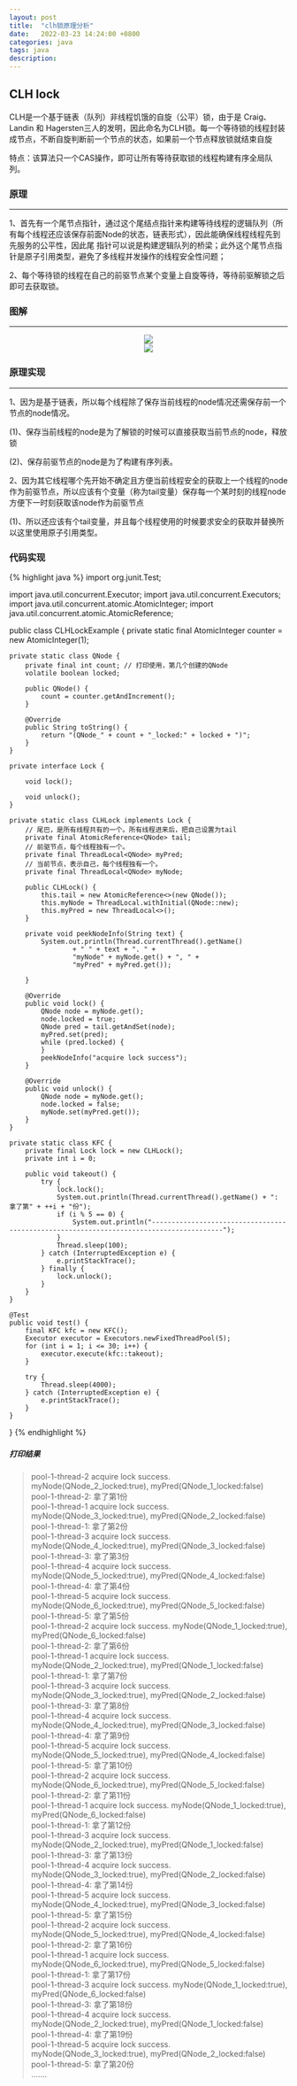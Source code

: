 ```yaml
---
layout: post
title:  "clh锁原理分析"
date:   2022-03-23 14:24:00 +0800
categories: java
tags: java
description:
---
```


## CLH lock
CLH是一个基于链表（队列）非线程饥饿的自旋（公平）锁，由于是 Craig、Landin 和 Hagersten三人的发明，因此命名为CLH锁。每一个等待锁的线程封装成节点，不断自旋判断前一个节点的状态，如果前一个节点释放锁就结束自旋      

特点：该算法只一个CAS操作，即可让所有等待获取锁的线程构建有序全局队列。   

### 原理
***
1、首先有一个尾节点指针，通过这个尾结点指针来构建等待线程的逻辑队列（所有每个线程还应该保存前面Node的状态，链表形式），因此能确保线程线程先到先服务的公平性，因此尾  指针可以说是构建逻辑队列的桥梁；此外这个尾节点指针是原子引用类型，避免了多线程并发操作的线程安全性问题；   

2、每个等待锁的线程在自己的前驱节点某个变量上自旋等待，等待前驱解锁之后即可去获取锁。

### 图解
***
<div align="center">
<img src="{{ site.baseurl }}/assets/images/2022-pic/p1.svg" />
</div>  


<div align="center">
<img src="{{ site.baseurl }}/assets/images/2022-pic/p2.svg" />
</div>  

### 原理实现
***
1、因为是基于链表，所以每个线程除了保存当前线程的node情况还需保存前一个节点的node情况。

(1)、保存当前线程的node是为了解锁的时候可以直接获取当前节点的node，释放锁

(2)、保存前驱节点的node是为了构建有序列表。

2、因为其它线程哪个先开始不确定且方便当前线程安全的获取上一个线程的node作为前驱节点，所以应该有个变量（称为tail变量）保存每一个某时刻的线程node方便下一时刻获取该node作为前驱节点

(1)、所以还应该有个tail变量，并且每个线程使用的时候要求安全的获取并替换所以这里使用原子引用类型。  

### 代码实现  
{% highlight java %}
import org.junit.Test;

import java.util.concurrent.Executor;
import java.util.concurrent.Executors;
import java.util.concurrent.atomic.AtomicInteger;
import java.util.concurrent.atomic.AtomicReference;

public class CLHLockExample {
    private static final AtomicInteger counter = new AtomicInteger(1);

    private static class QNode {
        private final int count; // 打印使用，第几个创建的QNode
        volatile boolean locked;

        public QNode() {
            count = counter.getAndIncrement();
        }

        @Override
        public String toString() {
            return "(QNode_" + count + "_locked:" + locked + ")";
        }
    }

    private interface Lock {

        void lock();

        void unlock();
    }

    private static class CLHLock implements Lock {
        // 尾巴，是所有线程共有的一个。所有线程进来后，把自己设置为tail
        private final AtomicReference<QNode> tail;
        // 前驱节点，每个线程独有一个。
        private final ThreadLocal<QNode> myPred;
        // 当前节点，表示自己，每个线程独有一个。
        private final ThreadLocal<QNode> myNode;

        public CLHLock() {
            this.tail = new AtomicReference<>(new QNode());
            this.myNode = ThreadLocal.withInitial(QNode::new);
            this.myPred = new ThreadLocal<>();
        }

        private void peekNodeInfo(String text) {
            System.out.println(Thread.currentThread().getName()
                    + " " + text + ". " +
                    "myNode" + myNode.get() + ", " +
                    "myPred" + myPred.get());

        }

        @Override
        public void lock() {
            QNode node = myNode.get();
            node.locked = true;
            QNode pred = tail.getAndSet(node);
            myPred.set(pred);
            while (pred.locked) {
            }
            peekNodeInfo("acquire lock success");
        }

        @Override
        public void unlock() {
            QNode node = myNode.get();
            node.locked = false;
            myNode.set(myPred.get());
        }
    }

    private static class KFC {
        private final Lock lock = new CLHLock();
        private int i = 0;

        public void takeout() {
            try {
                lock.lock();
                System.out.println(Thread.currentThread().getName() + ": 拿了第" + ++i + "份");
                if (i % 5 == 0) {
                    System.out.println("----------------------------------------------------------------------------------------");
                }
                Thread.sleep(100);
            } catch (InterruptedException e) {
                e.printStackTrace();
            } finally {
                lock.unlock();
            }
        }
    }

    @Test
    public void test() {
        final KFC kfc = new KFC();
        Executor executor = Executors.newFixedThreadPool(5);
        for (int i = 1; i <= 30; i++) {
            executor.execute(kfc::takeout);
        }

        try {
            Thread.sleep(4000);
        } catch (InterruptedException e) {
            e.printStackTrace();
        }
    }
}
{% endhighlight %}  

##### 打印结果  
>pool-1-thread-2 acquire lock success. myNode(QNode_2_locked:true), myPred(QNode_1_locked:false)  
pool-1-thread-2: 拿了第1份  
pool-1-thread-1 acquire lock success. myNode(QNode_3_locked:true), myPred(QNode_2_locked:false)  
pool-1-thread-1: 拿了第2份  
pool-1-thread-3 acquire lock success. myNode(QNode_4_locked:true), myPred(QNode_3_locked:false)  
pool-1-thread-3: 拿了第3份  
pool-1-thread-4 acquire lock success. myNode(QNode_5_locked:true), myPred(QNode_4_locked:false)  
pool-1-thread-4: 拿了第4份  
pool-1-thread-5 acquire lock success. myNode(QNode_6_locked:true), myPred(QNode_5_locked:false)  
pool-1-thread-5: 拿了第5份   
pool-1-thread-2 acquire lock success. myNode(QNode_1_locked:true), myPred(QNode_6_locked:false)  
pool-1-thread-2: 拿了第6份  
pool-1-thread-1 acquire lock success. myNode(QNode_2_locked:true), myPred(QNode_1_locked:false)  
pool-1-thread-1: 拿了第7份  
pool-1-thread-3 acquire lock success. myNode(QNode_3_locked:true), myPred(QNode_2_locked:false)  
pool-1-thread-3: 拿了第8份  
pool-1-thread-4 acquire lock success. myNode(QNode_4_locked:true), myPred(QNode_3_locked:false)  
pool-1-thread-4: 拿了第9份  
pool-1-thread-5 acquire lock success. myNode(QNode_5_locked:true), myPred(QNode_4_locked:false)  
pool-1-thread-5: 拿了第10份   
pool-1-thread-2 acquire lock success. myNode(QNode_6_locked:true), myPred(QNode_5_locked:false)  
pool-1-thread-2: 拿了第11份  
pool-1-thread-1 acquire lock success. myNode(QNode_1_locked:true), myPred(QNode_6_locked:false)  
pool-1-thread-1: 拿了第12份  
pool-1-thread-3 acquire lock success. myNode(QNode_2_locked:true), myPred(QNode_1_locked:false)  
pool-1-thread-3: 拿了第13份  
pool-1-thread-4 acquire lock success. myNode(QNode_3_locked:true), myPred(QNode_2_locked:false)  
pool-1-thread-4: 拿了第14份  
pool-1-thread-5 acquire lock success. myNode(QNode_4_locked:true), myPred(QNode_3_locked:false)  
pool-1-thread-5: 拿了第15份    
pool-1-thread-2 acquire lock success. myNode(QNode_5_locked:true), myPred(QNode_4_locked:false)  
pool-1-thread-2: 拿了第16份  
pool-1-thread-1 acquire lock success. myNode(QNode_6_locked:true), myPred(QNode_5_locked:false)  
pool-1-thread-1: 拿了第17份  
pool-1-thread-3 acquire lock success. myNode(QNode_1_locked:true), myPred(QNode_6_locked:false)  
pool-1-thread-3: 拿了第18份  
pool-1-thread-4 acquire lock success. myNode(QNode_2_locked:true), myPred(QNode_1_locked:false)  
pool-1-thread-4: 拿了第19份  
pool-1-thread-5 acquire lock success. myNode(QNode_3_locked:true), myPred(QNode_2_locked:false)  
pool-1-thread-5: 拿了第20份    
.......
